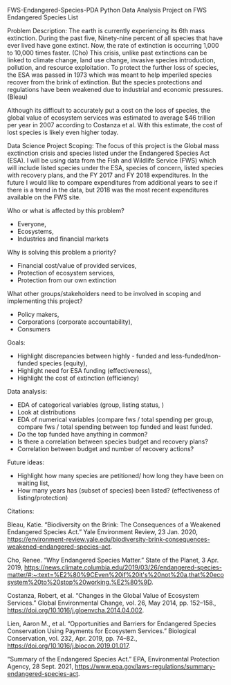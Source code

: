 FWS-Endangered-Species-PDA
Python Data Analysis Project on FWS Endangered Species List

Problem Description:
The earth is currently experiencing its 6th mass extinction. During the past five, Ninety-nine percent of all species that have ever lived have gone extinct. Now, the rate of extinction is occurring 1,000 to 10,000 times faster. (Cho)
This crisis, unlike past extinctions can be linked to climate change, land use change, invasive species introduction, pollution, and resource exploitation. To protect the further loss of species, the ESA was passed in 1973 which was meant to help imperiled species recover from the brink of extinction. But the species protections and regulations have been weakened due to industrial and economic pressures. (Bleau)

Although its difficult to accurately put a cost on the loss of species, the global value of ecosystem services was estimated to average $46 trillion per year in 2007 according to Costanza et al. With this estimate, the cost of lost species is likely even higher today. 

Data Science Project Scoping: 
The focus of this project is the Global mass exctinction crisis and species listed under the Endangered Species Act (ESA). I will be using data from the Fish and Wildlife Service (FWS) which will include listed species under the ESA, species of concern, listed species with recovery plans, and the FY 2017 and FY 2018 expenditures. In the future I would like to compare expenditures from additional years to see if there is a trend in the data, but 2018 was the most recent expenditures available on the FWS site.  




Who or what is affected by this problem?
- Everyone,
- Ecosystems,
- Industries and financial markets

Why is solving this problem a priority?
- Financial cost/value of provided services,
- Protection of ecosystem services,
- Protection from our own extinction
	
What other groups/stakeholders need to be involved in scoping and implementing this project?
- Policy makers,
- Corporations (corporate accountability),
- Consumers

Goals:
- Highlight discrepancies between highly - funded and less-funded/non-funded species (equity),
- Highlight need for ESA funding (effectiveness),
- Highlight the cost of extinction (efficiency)

Data analysis:
- EDA of categorical variables (group, listing status, )
- Look at distributions
- EDA of numerical variables (compare fws / total spending per group, compare  fws / total spending between top funded and least funded. 
- Do the top funded have anything in common?
- Is there a correlation between species budget and recovery plans?
- Correlation between budget and number of recovery actions?

Future ideas: 
- Highlight how many species are petitioned/ how long they have been on waiting list,
- How many years has (subset of species) been listed? (effectiveness of listing/protection) 

Citations:

Bleau, Katie. “Biodiversity on the Brink: The Consequences of a Weakened Endangered Species Act.” Yale Environment Review, 23 Jan. 2020, https://environment-review.yale.edu/biodiversity-brink-consequences-weakened-endangered-species-act. 

Cho, Renee.  “Why Endangered Species Matter.” State of the Planet, 3 Apr. 2019, https://news.climate.columbia.edu/2019/03/26/endangered-species-matter/#:~:text=%E2%80%9CEven%20if%20it's%20not%20a,that%20ecosystem%20to%20stop%20working.%E2%80%9D. 

Costanza, Robert, et al. “Changes in the Global Value of Ecosystem Services.” Global Environmental Change, vol. 26, May 2014, pp. 152–158., https://doi.org/10.1016/j.gloenvcha.2014.04.002. 

Lien, Aaron M., et al. “Opportunities and Barriers for Endangered Species Conservation Using Payments for Ecosystem Services.” Biological Conservation, vol. 232, Apr. 2019, pp. 74–82., https://doi.org/10.1016/j.biocon.2019.01.017. 

“Summary of the Endangered Species Act.” EPA, Environmental Protection Agency, 28 Sept. 2021, https://www.epa.gov/laws-regulations/summary-endangered-species-act. 
